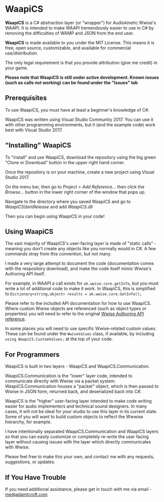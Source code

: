 # WaapiCS
**WaapiCS** is a C# abstraction layer (or "wrapper") for Audiokinetic Wwise's WAAPI.
It is intended to make WAAPI tremendously easier to use in C# by removing the difficulties of WAMP and JSON from the end user.

**WaapiCS** is made available to you under the MIT License.  This means it is free, open source, customizable, and available for commercial use/distribution.

The only legal requirement is that you provide attribution (give me credit) in your game.

**Please note that WaapiCS is still under active development.  Known issues (such as calls not working) can be found under the "Issues" tab**

## Prerequisites
To use WaapiCS, you must have at least a beginner's knowledge of C#.

WaapiCS was written using Visual Studio Community 2017.  You can use it with other programming environments, but it (and the example code) work best with Visual Studio 2017.

## "Installing" WaapiCS
To "install" and use WaapiCS, download the repository using the big green "Clone or Download" button in the upper right hand corner.

Once the repository is on your machine, create a new project using Visual Studio 2017.

On the menu bar, then go to *_Project > Add Reference..._* then click the *_Browse..._* button in the lower right corner of the window that pops up.

Navigate to the directory where you saved WaapiCS and go to *_WaapiCS\bin\Release_* and add *WaapiCS.dll*

Then you can begin using WaapiCS in your code!

## Using WaapiCS
The vast majority of WaapiCS's user-facing layer is made of "static calls" - meaning you don't create any objects like you normally would in C#.  A few commands stray from this convention, but not many.

I made a very large attempt to document the code (documentation comes with the respository download), and make the code itself mimic Wwise's Authoring API itself.

For example, in WAAPI a call exists for `ak.wwise.core.getInfo`, but you must write a lot of additional code to make it work.  In WaapiCS, this is simplified to `Dictionary<string,object> results = ak.wwise.core.GetInfo();`

Please refer to the included API documentation for how to use WaapiCS.  Where custom Wwise objects are referenced (such as object types or properties) you will need to refer to the original [Wwise Authoring API reference](https://www.audiokinetic.com/library/edge/?source=SDK&id=waapi__index.html).

In some places you will need to use specific Wwise-related custom values.  These can be found under the `WwiseValues` class, if available, by including `using WaapiCS.CustomValues;` at the top of your code.

## For Programmers
WaapiCS is built in two layers - WaapiCS and WaapiCS.Communication.

WaapiCS.Communication is the "lower" layer code, intended to communicate directly with Wwise via a packet system.  WaapiCS.Communication houses a "packet" object, which is then passed to Wwise in JSON form, returned back, and deserialized back into C#.

WaapiCS is the "higher" user-facing layer intended to make code writing easier for audio implementers and technical sound designers.  In many cases, it will _not_ be ideal for your studio to use this layer in its current state.  Some of you will want to build custom objects to reflect the Wwwise hierarchy, for example.

I have intentionally separated WaapiCS.Communication and WaapiCS layers so that you can easily customize or completely re-write the user facing layer without causing issues with the layer which directly communicates with Wwise.

Please feel free to make this your own, and contact me with any requests, suggestions, or updates.

## If You Have Trouble
If you need additional assistance, please get in touch with me via email - me@adamtcroft.com
